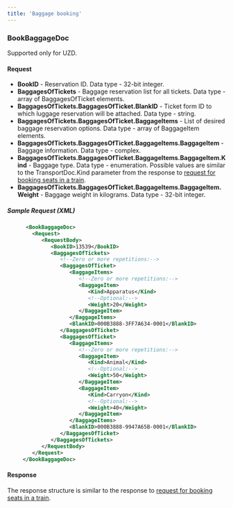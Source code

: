 ```yaml
---
title: 'Baggage booking'
---
```


### BookBaggageDoc

Supported only for UZD. 

#### Request

-   **BookID** - Reservation ID. Data type - 32-bit integer.
-   **BaggagesOfTickets** - Baggage reservation list for all tickets. Data type - array of BaggagesOfTicket elements.
-   **BaggagesOfTickets.BaggagesOfTicket.BlankID** - Ticket form ID to which luggage reservation will be attached. Data type - string. 
-   **BaggagesOfTickets.BaggagesOfTicket.BaggageItems** - List of desired baggage reservation options. Data type - array of BaggageItem elements.
-   **BaggagesOfTickets.BaggagesOfTicket.BaggageItems.BaggageItem** - Baggage information. Data type - complex.
-   **BaggagesOfTickets.BaggagesOfTicket.BaggageItems.BaggageItem.Kind** - Baggage type. Data type - enumeration. Possible values are similar to the TransportDoc.Kind parameter from the response to [request for booking seats in a train](/trains/trains_stages/booktrain).
-   **BaggagesOfTickets.BaggagesOfTicket.BaggageItems.BaggageItem.Weight** - Baggage weight in kilograms. Data type - 32-bit integer.

##### Sample Request (XML)
```xml
      <BookBaggageDoc>
        <Request>
           <RequestBody>
              <BookID>13539</BookID>
              <BaggagesOfTickets>
                 <!--Zero or more repetitions:-->
                 <BaggagesOfTicket>
                    <BaggageItems>
                       <!--Zero or more repetitions:-->
                       <BaggageItem>
                          <Kind>Apparatus</Kind>
                          <!--Optional:-->
                          <Weight>20</Weight>
                       </BaggageItem>
                    </BaggageItems>
                    <BlankID>000B3888-3FF7A634-0001</BlankID>
                 </BaggagesOfTicket>
                 <BaggagesOfTicket>
                    <BaggageItems>
                       <!--Zero or more repetitions:-->
                       <BaggageItem>
                          <Kind>Animal</Kind>
                          <!--Optional:-->
                          <Weight>50</Weight>
                       </BaggageItem>
                       <BaggageItem>
                          <Kind>Carryon</Kind>
                          <!--Optional:-->
                          <Weight>40</Weight>
                       </BaggageItem>
                    </BaggageItems>
                    <BlankID>000B3888-9947A65B-0001</BlankID>
                 </BaggagesOfTicket>
              </BaggagesOfTickets>
           </RequestBody>
        </Request>
     </BookBaggageDoc>
```

#### Response

The response structure is similar to the response to [request for booking seats in a train](/trains/trains_stages/booktrain).